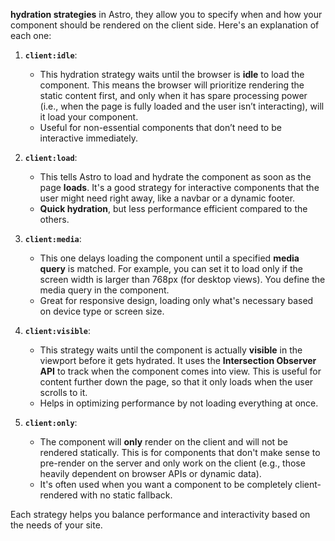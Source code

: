  **hydration strategies** in Astro, they allow you to specify when and how your component should be rendered on the client side. Here's an explanation of each one:

1. **`client:idle`**:
   - This hydration strategy waits until the browser is **idle** to load the component. This means the browser will prioritize rendering the static content first, and only when it has spare processing power (i.e., when the page is fully loaded and the user isn’t interacting), will it load your component. 
   - Useful for non-essential components that don’t need to be interactive immediately.

2. **`client:load`**:
   - This tells Astro to load and hydrate the component as soon as the page **loads**. It's a good strategy for interactive components that the user might need right away, like a navbar or a dynamic footer. 
   - **Quick hydration**, but less performance efficient compared to the others.

3. **`client:media`**:
   - This one delays loading the component until a specified **media query** is matched. For example, you can set it to load only if the screen width is larger than 768px (for desktop views). You define the media query in the component.
   - Great for responsive design, loading only what's necessary based on device type or screen size.

4. **`client:visible`**:
   - This strategy waits until the component is actually **visible** in the viewport before it gets hydrated. It uses the **Intersection Observer API** to track when the component comes into view. This is useful for content further down the page, so that it only loads when the user scrolls to it.
   - Helps in optimizing performance by not loading everything at once.

5. **`client:only`**:
   - The component will **only** render on the client and will not be rendered statically. This is for components that don't make sense to pre-render on the server and only work on the client (e.g., those heavily dependent on browser APIs or dynamic data).
   - It's often used when you want a component to be completely client-rendered with no static fallback.

Each strategy helps you balance performance and interactivity based on the needs of your site.

